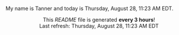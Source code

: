 My name is Tanner and today is Thursday, August 28, 11:23 AM EDT.

<p align="center">This <i>README</i> file is generated <b>every 3 hours</b>!</br>Last refresh: Thursday, August 28, 11:23 AM EDT<br /></p>
